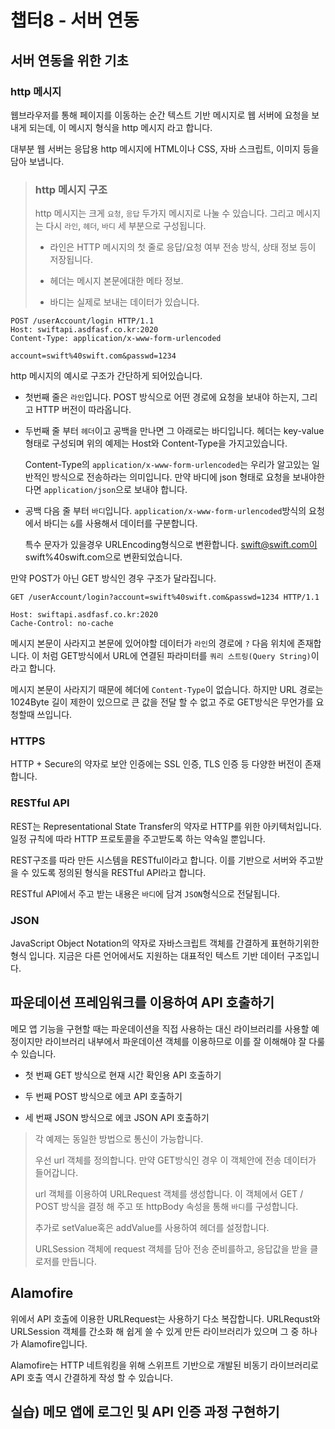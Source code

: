 # 챕터8 - 서버 연동

## 서버 연동을 위한 기초

### http 메시지

 웹브라우저를 통해 페이지를 이동하는 순간 텍스트 기반 메시지로 웹 서버에 요청을 보내게 되는데, 이 메시지 형식을 http 메시지 라고 합니다.

 대부분 웹 서버는 응답용 http 메시지에 HTML이나 CSS, 자바 스크립트, 이미지 등을 담아 보냅니다.

> ### http 메시지 구조
> 
> http 메시지는 크게 `요청`, `응답` 두가지 메시지로 나눌 수 있습니다. 그리고 메시지는 다시 `라인`, `헤더`, `바디` 세 부분으로 구성됩니다.
> 
> - 라인은 HTTP 메시지의 첫 줄로 응답/요청 여부 전송 방식, 상태 정보 등이 저장됩니다.
> 
> - 헤더는 메시지 본문에대한 메타 정보.
> 
> - 바디는 실제로 보내는 데이터가 있습니다.

```http
POST /userAccount/login HTTP/1.1
Host: swiftapi.asdfasf.co.kr:2020
Content-Type: application/x-www-form-urlencoded

account=swift%40swift.com&passwd=1234
```

http 메시지의 예시로 구조가 간단하게 되어있습니다.

- 첫번째 줄은 `라인`입니다. POST 방식으로 어떤 경로에 요청을 보내야 하는지, 그리고 HTTP 버전이 따라옵니다.

- 두번째 줄 부터 `헤더`이고 공백을 만나면 그 아래로는 바디입니다. 헤더는 key-value 형태로 구성되며 위의 예제는 Host와 Content-Type을 가지고있습니다.
  
  Content-Type의 `application/x-www-form-urlencoded`는 우리가 알고있는 일반적인 방식으로 전송하라는 의미입니다. 만약 바디에 json 형태로 요청을 보내야한다면 `application/json`으로 보내야 합니다.

- 공백 다음 줄 부터 `바디`입니다. `application/x-www-form-urlencoded`방식의 요청에서 바디는 `&`를 사용해서 데이터를 구분합니다.
  
  특수 문자가 있을경우 URLEncoding형식으로 변환합니다. swift@swift.com이 swift%40swift.com으로 변환되었습니다.

만약 POST가 아닌 GET 방식인 경우 구조가 달라집니다.

```http
GET /userAccount/login?account=swift%40swift.com&passwd=1234 HTTP/1.1

Host: swiftapi.asdfasf.co.kr:2020
Cache-Control: no-cache
```

 메시지 본문이 사라지고 본문에 있어야할 데이터가 `라인`의 경로에 `?` 다음 위치에 존재합니다. 이 처럼 GET방식에서 URL에 연결된 파라미터를 `쿼리 스트링(Query String)`이라고 합니다.

 메시지 본문이 사라지기 때문에 헤더에 `Content-Type`이 없습니다. 하지만 URL 경로는 1024Byte 길이 제한이 있으므로 큰 값을 전달 할 수 없고 주로 GET방식은 무언가를 요청할때 쓰입니다.



### HTTPS

HTTP + Secure의 약자로 보안 인증에는 SSL 인증, TLS 인증 등 다양한 버전이 존재합니다.



### RESTful API

 REST는 Representational State Transfer의 약자로 HTTP를 위한 아키텍처입니다. 일정 규칙에 따라 HTTP 프로토콜을 주고받도록 하는 약속일 뿐입니다.

 REST구조를 따라 만든 시스템을 RESTful이라고 합니다. 이를 기반으로 서버와 주고받을 수 있도록 정의된 형식을 RESTful API라고 합니다.

RESTful API에서 주고 받는 내용은 `바디`에 담겨 `JSON`형식으로 전달됩니다. 



### JSON

JavaScript Object Notation의 약자로 자바스크립트 객체를 간결하게 표현하기위한 형식 입니다. 지금은 다른 언어에서도 지원하는 대표적인 텍스트 기반 데이터 구조입니다.



## 파운데이션 프레임워크를 이용하여 API 호출하기

메모 앱 기능을 구현할 때는 파운데이션을 직접 사용하는 대신 라이브러리를 사용할 예정이지만 라이브러리 내부에서 파운데이션 객체를 이용하므로 이를 잘 이해해야 잘 다룰 수 있습니다.

- 첫 번째 GET 방식으로 현재 시간 확인용 API 호출하기

- 두 번째 POST 방식으로 에코 API 호출하기

- 세 번째 JSON 방식으로 에코 JSON API 호출하기

> 각 예제는 동일한 방법으로 통신이 가능합니다.
> 
> 우선 url 객체를 정의합니다. 만약 GET방식인 경우 이 객체안에 전송 데이터가 들어갑니다.
> 
> url 객체를 이용하여 URLRequest 객체를 생성합니다. 이 객체에서 GET / POST 방식을 결정 해 주고 또 httpBody 속성을 통해 `바디`를 구성합니다. 
> 
> 추가로 setValue혹은 addValue를 사용하여 헤더를 설정합니다.
> 
> URLSession 객체에 request 객체를 담아 전송 준비를하고, 응답값을 받을 클로저를 만듭니다.



## Alamofire

 위에서 API 호출에 이용한 URLRequest는 사용하기 다소 복잡합니다. URLRequst와 URLSession 객체를 간소화 해 쉽게 쓸 수 있게 만든 라이브러리가 있으며 그 중 하나가 Alamofire입니다.

 Alamofire는 HTTP 네트워킹을 위해 스위프트 기반으로 개발된 비동기 라이브러리로 API 호출 역시 간결하게 작성 할 수 있습니다.



## 실습) 메모 앱에 로그인 및 API 인증 과정 구현하기


